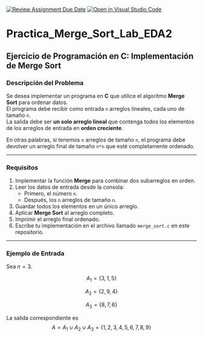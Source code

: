 [![Review Assignment Due Date](https://classroom.github.com/assets/deadline-readme-button-22041afd0340ce965d47ae6ef1cefeee28c7c493a6346c4f15d667ab976d596c.svg)](https://classroom.github.com/a/Pg8qDOLy)
[![Open in Visual Studio Code](https://classroom.github.com/assets/open-in-vscode-2e0aaae1b6195c2367325f4f02e2d04e9abb55f0b24a779b69b11b9e10269abc.svg)](https://classroom.github.com/online_ide?assignment_repo_id=20215060&assignment_repo_type=AssignmentRepo)
# Practica_Merge_Sort_Lab_EDA2

## Ejercicio de Programación en C: Implementación de Merge Sort

### Descripción del Problema
Se desea implementar un programa en **C** que utilice el algoritmo **Merge Sort** para ordenar datos.  
El programa debe recibir como entrada `n` arreglos lineales, cada uno de tamaño `n`.  
La salida debe ser **un solo arreglo lineal** que contenga todos los elementos de los arreglos de entrada en **orden creciente**.

En otras palabras, si tenemos `n` arreglos de tamaño `n`, el programa debe devolver un arreglo final de tamaño `n*n` que esté completamente ordenado.

---

### Requisitos
1. Implementar la función **Merge** para combinar dos subarreglos en orden.
2. Leer los datos de entrada desde la consola:
   - Primero, el número `n`.
   - Después, los `n` arreglos de tamaño `n`.
3. Guardar todos los elementos en un único arreglo.
4. Aplicar **Merge Sort** al arreglo completo.
5. Imprimir el arreglo final ordenado.
6. Escribe tu implementación en el archivo llamado `merge_sort.c` en este repositorio.

---

### Ejemplo de Entrada
Sea $n = 3$.

$$A_1 = \{ 3, 1, 5 \}$$

$$A_2 = \{ 2, 9, 4 \}$$

$$A_3 = \{ 8, 7, 6 \}$$

La salida correspondiente es $$A = A_1 \cup A_2 \cup A_3 = \{ 1, 2, 3, 4, 5, 6, 7, 8, 9 \}$$

